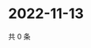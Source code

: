 # 2022-11-13

共 0 条

<!-- BEGIN WEIBO -->
<!-- 最后更新时间 Sun Nov 13 2022 05:14:14 GMT+0800 (China Standard Time) -->

<!-- END WEIBO -->
